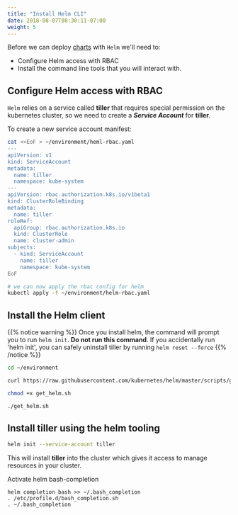 ```yaml
---
title: "Install Helm CLI"
date: 2018-08-07T08:30:11-07:00
weight: 5
---
```


Before we can deploy [charts](https://helm.sh/docs/topics/charts/) with `Helm` we'll need to:
  * Configure Helm access with RBAC
  * Install the command line tools that you will interact with.

## Configure Helm access with RBAC

`Helm` relies on a service called **tiller** that requires special permission on the kubernetes cluster, so we need to create a _**Service Account**_ for **tiller**.

To create a new service account manifest:
```bash
cat <<EoF > ~/environment/heml-rbac.yaml
---
apiVersion: v1
kind: ServiceAccount
metadata:
  name: tiller
  namespace: kube-system
---
apiVersion: rbac.authorization.k8s.io/v1beta1
kind: ClusterRoleBinding
metadata:
  name: tiller
roleRef:
  apiGroup: rbac.authorization.k8s.io
  kind: ClusterRole
  name: cluster-admin
subjects:
  - kind: ServiceAccount
    name: tiller
    namespace: kube-system
EoF

# we can now apply the rbac config for helm
kubectl apply -f ~/environment/helm-rbac.yaml
```


## Install the Helm client

{{% notice warning %}}
Once you install helm, the command will prompt you to run `helm init`. **Do not run this command**.
If you accidentally run 'helm init', you can safely uninstall tiller by running `helm reset --force`
{{% /notice %}}

```bash
cd ~/environment

curl https://raw.githubusercontent.com/kubernetes/helm/master/scripts/get > get_helm.sh

chmod +x get_helm.sh

./get_helm.sh
```


## Install **tiller** using the **helm** tooling

```bash
helm init --service-account tiller
```

This will install **tiller** into the cluster which gives it access to manage resources in your cluster.

Activate helm bash-completion

```
helm completion bash >> ~/.bash_completion
. /etc/profile.d/bash_completion.sh
. ~/.bash_completion
```
